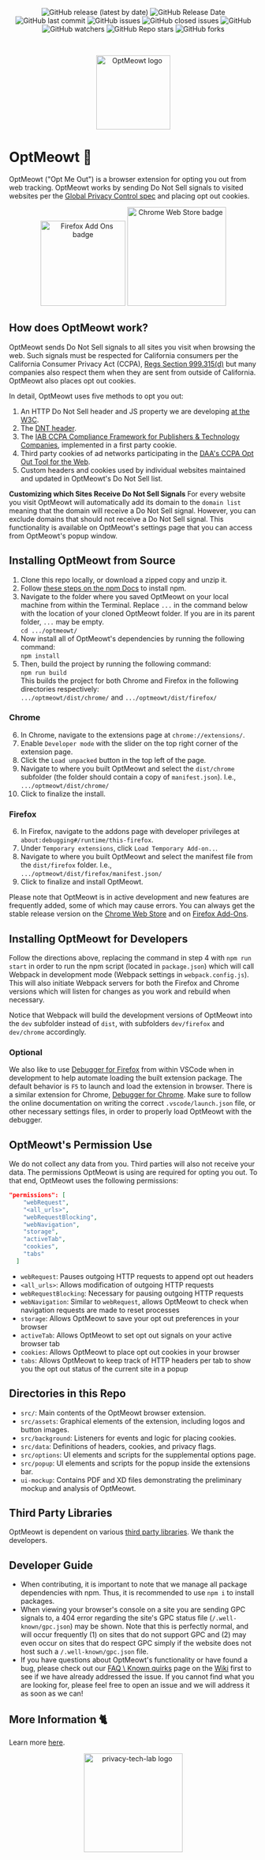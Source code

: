 <p align="center">
  <img alt="GitHub release (latest by date)" src="https://img.shields.io/github/v/release/privacy-tech-lab/optmeowt">
  <img alt="GitHub Release Date" src="https://img.shields.io/github/release-date/privacy-tech-lab/optmeowt">
  <img alt="GitHub last commit" src="https://img.shields.io/github/last-commit/privacy-tech-lab/optmeowt">
  <img alt="GitHub issues" src="https://img.shields.io/github/issues-raw/privacy-tech-lab/optmeowt">
  <img alt="GitHub closed issues" src="https://img.shields.io/github/issues-closed-raw/privacy-tech-lab/optmeowt">
  <img alt="GitHub" src="https://img.shields.io/github/license/privacy-tech-lab/optmeowt">
  <img alt="GitHub watchers" src="https://img.shields.io/github/watchers/privacy-tech-lab/optmeowt?style=social">
  <img alt="GitHub Repo stars" src="https://img.shields.io/github/stars/privacy-tech-lab/optmeowt?style=social">
  <img alt="GitHub forks" src="https://img.shields.io/github/forks/privacy-tech-lab/optmeowt?style=social">
</p>
  
<br>

<p align="center">
  <a href="https://www.privacytechlab.org/optmeowt/"><img src="https://github.com/privacy-tech-lab/optmeowt/blob/issue-19/src/assets/cat-w-text/optmeow-logo-circle.png" width="150px" height="150px" alt="OptMeowt logo"></a>
</p>

# OptMeowt 🐾

OptMeowt ("Opt Me Out") is a browser extension for opting you out from web tracking. OptMeowt works by sending Do Not Sell signals to visited websites per the [Global Privacy Control spec](https://globalprivacycontrol.github.io/gpc-spec/) and placing opt out cookies.

<p align="center">
  <a href="https://addons.mozilla.org/en-US/firefox/addon/optmeowt/"><img src="https://github.com/privacy-tech-lab/optmeowt/blob/main/firefox-add-ons-badge.png" width="172px" alt="Firefox Add Ons badge"></a>
  <a href="https://chrome.google.com/webstore/detail/optmeowt/hdbnkdbhglahihjdbodmfefogcjbpgbo"><img src="https://github.com/privacy-tech-lab/optmeowt/blob/main/chrome-web-store-badge.png" width="200px" alt="Chrome Web Store badge"></a>
<p>

## How does OptMeowt work?

OptMeowt sends Do Not Sell signals to all sites you visit when browsing the web. Such signals must be respected for California consumers per the California Consumer Privacy Act (CCPA), [Regs Section 999.315(d)](https://oag.ca.gov/sites/all/files/agweb/pdfs/privacy/oal-sub-final-text-of-regs.pdf) but many companies also respect them when they are sent from outside of California. OptMeowt also places opt out cookies.

In detail, OptMeowt uses five methods to opt you out:

1. An HTTP Do Not Sell header and JS property we are developing [at the W3C](https://github.com/privacycg/proposals/issues/10).
2. The [DNT header](https://www.w3.org/TR/tracking-dnt/).
3. The [IAB CCPA Compliance Framework for Publishers & Technology Companies](https://iabtechlab.com/standards/ccpa/), implemented in a first party cookie.
4. Third party cookies of ad networks participating in the [DAA's CCPA Opt Out Tool for the Web](https://digitaladvertisingalliance.org/integrate-webchoices-ccpa).
5. Custom headers and cookies used by individual websites maintained and updated in OptMeowt's Do Not Sell list.

**Customizing which Sites Receive Do Not Sell Signals**
For every website you visit OptMeowt will automatically add its domain to the `domain list` meaning that the domain will receive a Do Not Sell signal. However, you can exclude domains that should not receive a Do Not Sell signal. This functionality is available on OptMeowt's settings page that you can access from OptMeowt's popup window.

## Installing OptMeowt from Source

1. Clone this repo locally, or download a zipped copy and unzip it.
2. Follow [these steps on the npm Docs](https://docs.npmjs.com/downloading-and-installing-node-js-and-npm) to install npm.
3. Navigate to the folder where you saved OptMeowt on your local machine from within the Terminal. Replace `...` in the command below with the location of your cloned OptMeowt folder. If you are in its parent folder, `...` may be empty. \
  `cd .../optmeowt/`
4. Now install all of OptMeowt's dependencies by running the following command:\
   `npm install`
5. Then, build the project by running the following command:\
   `npm run build`\
   This builds the project for both Chrome and Firefox in the following directories respectively:\
  `.../optmeowt/dist/chrome/` and `.../optmeowt/dist/firefox/`

### Chrome

6. In Chrome, navigate to the extensions page at `chrome://extensions/`.
7. Enable `Developer mode` with the slider on the top right corner of the extension page.
8. Click the `Load unpacked` button in the top left of the page.
9. Navigate to where you built OptMeowt and select the `dist/chrome` subfolder (the folder should contain a copy of `manifest.json`). I.e.,\
  `.../optmeowt/dist/chrome/`
10. Click to finalize the install.

### Firefox

6. In Firefox, navigate to the addons page with developer privileges at `about:debugging#/runtime/this-firefox`.
7. Under `Temporary extensions`, click `Load Temporary Add-on..`.
8. Navigate to where you built OptMeowt and select the manifest file from the `dist/firefox` folder. I.e.,\
  `.../optmeowt/dist/firefox/manifest.json/`
9. Click to finalize and install OptMeowt.

Please note that OptMeowt is in active development and new features are frequently added, some of which may cause errors. You can always get the stable release version on the [Chrome Web Store](https://chrome.google.com/webstore/detail/optmeowt/hdbnkdbhglahihjdbodmfefogcjbpgbo) and on [Firefox Add-Ons](https://addons.mozilla.org/en-US/firefox/addon/optmeowt/).

## Installing OptMeowt for Developers

Follow the directions above, replacing the command in step 4 with `npm run start` in order to run the npm script (located in `package.json`) which will call Webpack in development mode (Webpack settings in `webpack.config.js`). This will also initiate Webpack servers for both the Firefox and Chrome versions which will listen for changes as you work and rebuild when necessary.

Notice that Webpack will build the development versions of OptMeowt into the `dev` subfolder instead of `dist`, with subfolders `dev/firefox` and `dev/chrome` accordingly.

### Optional

We also like to use [Debugger for Firefox](https://marketplace.visualstudio.com/items?itemName=firefox-devtools.vscode-firefox-debug) from within VSCode when in development to help automate loading the built extension package. The default behavior is `F5` to launch and load the extension in browser. There is a similar extension for Chrome, [Debugger for Chrome](https://marketplace.visualstudio.com/items?itemName=msjsdiag.debugger-for-chrome). Make sure to follow the online documentation on writing the correct `.vscode/launch.json` file, or other necessary settings files, in order to properly load OptMeowt with the debugger.

## OptMeowt's Permission Use

We do not collect any data from you. Third parties will also not receive your data. The permissions OptMeowt is using are required for opting you out. To that end, OptMeowt uses the following permissions:

```json
"permissions": [
    "webRequest",
    "<all_urls>",
    "webRequestBlocking",
    "webNavigation",
    "storage",
    "activeTab",
    "cookies",
    "tabs"
  ]
```

- `webRequest`: Pauses outgoing HTTP requests to append opt out headers
- `<all_urls>`: Allows modification of outgoing HTTP requests
- `webRequestBlocking`: Necessary for pausing outgoing HTTP requests
- `webNavigation`: Similar to `webRequest`, allows OptMeowt to check when navigation requests are made to reset processes
- `storage`: Allows OptMeowt to save your opt out preferences in your browser
- `activeTab`: Allows OptMeowt to set opt out signals on your active browser tab
- `cookies`: Allows OptMeowt to place opt out cookies in your browser
- `tabs`: Allows OptMeowt to keep track of HTTP headers per tab to show you the opt out status of the current site in a popup

## Directories in this Repo

- `src/`: Main contents of the OptMeowt browser extension.
- `src/assets`: Graphical elements of the extension, including logos and button images.
- `src/background`: Listeners for events and logic for placing cookies.
- `src/data`: Definitions of headers, cookies, and privacy flags.
- `src/options`: UI elements and scripts for the supplemental options page.
- `src/popup`: UI elements and scripts for the popup inside the extensions bar.
- `ui-mockup`: Contains PDF and XD files demonstrating the preliminary mockup and analysis of OptMeowt.

## Third Party Libraries

OptMeowt is dependent on various [third party libraries](https://github.com/privacy-tech-lab/optmeowt/blob/main/package.json). We thank the developers.

## Developer Guide

- When contributing, it is important to note that we manage all package dependencies with npm. Thus, it is recommended to use `npm i` to install packages.
- When viewing your browser's console on a site you are sending GPC signals to, a 404 error regarding the site's GPC status file (`/.well-known/gpc.json`) may be shown. Note that this is perfectly normal, and will occur frequently (1) on sites that do not support GPC and (2) may even occur on sites that do respect GPC simply if the website does not host such a `/.well-known/gpc.json` file.
- If you have questions about OptMeowt's functionality or have found a bug, please check out our [FAQ \ Known quirks](https://github.com/privacy-tech-lab/optmeowt-browser-extension/wiki/FAQ-%5C-Known-quirks) page on the [Wiki](https://github.com/privacy-tech-lab/optmeowt/wiki) first to see if we have already addressed the issue. If you cannot find what you are looking for, please feel free to open an issue and we will address it as soon as we can!

## More Information 🐈

Learn more [here](https://privacytechlab.org/optmeowt).

<p align="center">
  <a href="https://www.privacytechlab.org/"><img src="https://github.com/privacy-tech-lab/optmeowt/blob/main/plt_logo.png" width="200px" height="200px" alt="privacy-tech-lab logo"></a>
<p>
